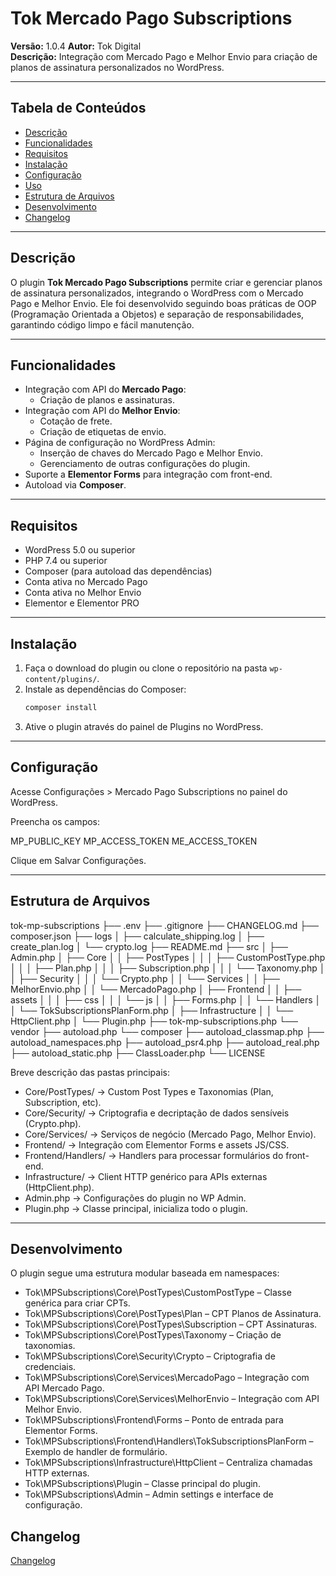 # Tok Mercado Pago Subscriptions

**Versão:** 1.0.4
**Autor:** Tok Digital  
**Descrição:** Integração com Mercado Pago e Melhor Envio para criação de planos de assinatura personalizados no WordPress.

---

## Tabela de Conteúdos

- [Descrição](#descrição)  
- [Funcionalidades](#funcionalidades)  
- [Requisitos](#requisitos)  
- [Instalação](#instalação)  
- [Configuração](#configuração)  
- [Uso](#uso)  
- [Estrutura de Arquivos](#estrutura-de-arquivos)  
- [Desenvolvimento](#desenvolvimento)  
- [Changelog](#changelog)   

---

## Descrição

O plugin **Tok Mercado Pago Subscriptions** permite criar e gerenciar planos de assinatura personalizados, integrando o WordPress com o Mercado Pago e Melhor Envio. Ele foi desenvolvido seguindo boas práticas de OOP (Programação Orientada a Objetos) e separação de responsabilidades, garantindo código limpo e fácil manutenção.

---

## Funcionalidades

- Integração com API do **Mercado Pago**:
  - Criação de planos e assinaturas.
- Integração com API do **Melhor Envio**:
  - Cotação de frete.
  - Criação de etiquetas de envio.
- Página de configuração no WordPress Admin:
  - Inserção de chaves do Mercado Pago e Melhor Envio.
  - Gerenciamento de outras configurações do plugin.
- Suporte a **Elementor Forms** para integração com front-end.
- Autoload via **Composer**.

---

## Requisitos

- WordPress 5.0 ou superior  
- PHP 7.4 ou superior  
- Composer (para autoload das dependências)  
- Conta ativa no Mercado Pago  
- Conta ativa no Melhor Envio  
- Elementor e Elementor PRO

---

## Instalação

1. Faça o download do plugin ou clone o repositório na pasta `wp-content/plugins/`.
2. Instale as dependências do Composer:
   ```bash
   composer install
3. Ative o plugin através do painel de Plugins no WordPress.

---

## Configuração

Acesse Configurações > Mercado Pago Subscriptions no painel do WordPress.

Preencha os campos:

MP_PUBLIC_KEY
MP_ACCESS_TOKEN
ME_ACCESS_TOKEN

Clique em Salvar Configurações.

---

## Estrutura de Arquivos

tok-mp-subscriptions
├── .env
├── .gitignore
├── CHANGELOG.md
├── composer.json
├── logs
│   ├── calculate_shipping.log
│   ├── create_plan.log
│   └── crypto.log
├── README.md
├── src
│   ├── Admin.php
│   ├── Core
│   │   ├── PostTypes
│   │   │   ├── CustomPostType.php
│   │   │   ├── Plan.php
│   │   │   ├── Subscription.php
│   │   │   └── Taxonomy.php
│   │   ├── Security
│   │   │   └── Crypto.php
│   │   └── Services
│   │       ├── MelhorEnvio.php
│   │       └── MercadoPago.php
│   ├── Frontend
│   │   ├── assets
│   │   │   ├── css
│   │   │   └── js
│   │   ├── Forms.php
│   │   └── Handlers
│   │       └── TokSubscriptionsPlanForm.php
│   ├── Infrastructure
│   │   └── HttpClient.php
│   └── Plugin.php
├── tok-mp-subscriptions.php
└── vendor
    ├── autoload.php
    └── composer
        ├── autoload_classmap.php
        ├── autoload_namespaces.php
        ├── autoload_psr4.php
        ├── autoload_real.php
        ├── autoload_static.php
        ├── ClassLoader.php
        └── LICENSE

Breve descrição das pastas principais:

- Core/PostTypes/ → Custom Post Types e Taxonomias (Plan, Subscription, etc).
- Core/Security/ → Criptografia e decriptação de dados sensíveis (Crypto.php).
- Core/Services/ → Serviços de negócio (Mercado Pago, Melhor Envio).
- Frontend/ → Integração com Elementor Forms e assets JS/CSS.
- Frontend/Handlers/ → Handlers para processar formulários do front-end.
- Infrastructure/ → Client HTTP genérico para APIs externas (HttpClient.php).
- Admin.php → Configurações do plugin no WP Admin.
- Plugin.php → Classe principal, inicializa todo o plugin.

---

## Desenvolvimento

O plugin segue uma estrutura modular baseada em namespaces:

- Tok\MPSubscriptions\Core\PostTypes\CustomPostType – Classe genérica para criar CPTs.
- Tok\MPSubscriptions\Core\PostTypes\Plan – CPT Planos de Assinatura.
- Tok\MPSubscriptions\Core\PostTypes\Subscription – CPT Assinaturas.
- Tok\MPSubscriptions\Core\PostTypes\Taxonomy – Criação de taxonomias.
- Tok\MPSubscriptions\Core\Security\Crypto – Criptografia de credenciais.
- Tok\MPSubscriptions\Core\Services\MercadoPago – Integração com API Mercado Pago.
- Tok\MPSubscriptions\Core\Services\MelhorEnvio – Integração com API Melhor Envio.
- Tok\MPSubscriptions\Frontend\Forms – Ponto de entrada para Elementor Forms.
- Tok\MPSubscriptions\Frontend\Handlers\TokSubscriptionsPlanForm – Exemplo de handler de formulário.
- Tok\MPSubscriptions\Infrastructure\HttpClient – Centraliza chamadas HTTP externas.
- Tok\MPSubscriptions\Plugin – Classe principal do plugin.
- Tok\MPSubscriptions\Admin – Admin settings e interface de configuração.

## Changelog
[Changelog](CHANGELOG.md)